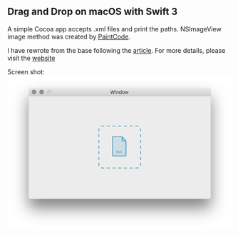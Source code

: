 ## Drag and Drop on macOS with Swift 3

A simple Cocoa app accepts .xml files and print the paths. NSImageView image method was created by [PaintCode](https://www.paintcodeapp.com).

I have rewrote from the base following the [article](https://www.appcoda.com/macos-image-uploader-app/). For more details, please visit the [website](https://www.appcoda.com/)

Screen shot: 
![screen shot](draganddrop.png)